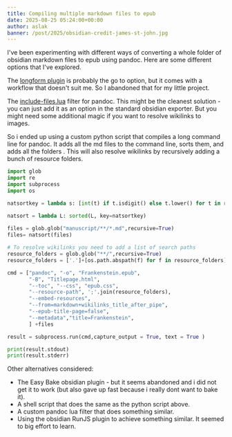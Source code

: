 ```yaml
---
title: Compiling multiple markdown files to epub
date: 2025-08-25 05:24:00+00:00
author: aslak
banner: /post/2025/obsidian-credit-james-st-john.jpg
---
```


I've been experimenting with different ways of converting a whole folder of obsidian markdown files to epub using pandoc. Here are some different options that I've explored. 

The [longform plugin](https://github.com/kevboh/longform) is probably the go to option, but it comes with a workflow that doesn't suit me. So I abandoned that for my little project.

The [include-files.lua](https://github.com/pandoc-ext/include-files) filter for pandoc. This might be the cleanest solution - you can just add it as an option in the standard obsidian exporter. But you might need some additional magic if you want to resolve wikilinks to images. 

So i ended up using a custom python script that compiles a long command line for pandoc. It adds all the md files to the command line, sorts them, and adds all the folders . This will also resolve wikilinks by recursively adding a bunch of resource folders. 

```python
import glob
import re
import subprocess
import os

natsortkey = lambda s: [int(t) if t.isdigit() else t.lower() for t in re.split(r'(\d+)', s)]

natsort = lambda L: sorted(L, key=natsortkey)
  
files = glob.glob("manuscript/**/*.md",recursive=True)
files= natsort(files)

# To resolve wikilinks you need to add a list of search paths
resource_folders = glob.glob("**/",recursive=True)
resource_folders = ['.']+[os.path.abspath(f) for f in resource_folders]

cmd = ["pandoc", "-o", "Frankenstein.epub",
       "-B", "Titlepage.html",
       "--toc", "--css", "epub.css",
       "--resource-path", ';'.join(resource_folders), 
       "--embed-resources",
       "--from=markdown+wikilinks_title_after_pipe",
       "--epub-title-page=false",
       "--metadata","title=Frankenstein",
       ] +files

result = subprocess.run(cmd,capture_output = True, text = True )

print(result.stdout)
print(result.stderr)
```


Other alternatives considered:
* The Easy Bake obsidian plugin - but it seems abandoned and i did not get it to work (but also gave up fast because i really dont want to bake it). 
* A shell script that does the same as the python script above. 
* A custom pandoc lua filter that does something similar. 
* Using the obsidian RunJS plugin to achieve something similar. It seemed to big effort to learn.










